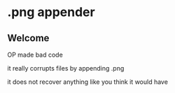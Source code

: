 # .png appender

## Welcome
OP made bad code

it really corrupts files by appending .png

it does not recover anything like you think it would have
